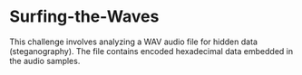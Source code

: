# Surfing-the-Waves
This challenge involves analyzing a WAV audio file for hidden data (steganography). The file contains encoded hexadecimal data embedded in the audio samples.
